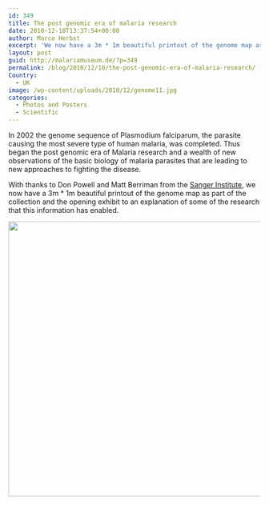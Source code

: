 ```yaml
---
id: 349
title: The post genomic era of malaria research
date: 2010-12-18T13:37:54+00:00
author: Marco Herbst
excerpt: 'We now have a 3m * 1m beautiful printout of the genome map as part of the collection and the opening exhibit to an explanation of some of the research that this information has enabled.'
layout: post
guid: http://malariamuseum.de/?p=349
permalink: /blog/2010/12/18/the-post-genomic-era-of-malaria-research/
Country:
  - UK
image: /wp-content/uploads/2010/12/genome11.jpg
categories:
  - Photos and Posters
  - Scientific
---
```

In 2002 the genome sequence of Plasmodium falciparum, the parasite causing the most severe type of human malaria, was completed. Thus began the post genomic era of Malaria research and a wealth of new observations of the basic biology of malaria parasites that are leading to new approaches to fighting the disease.

With thanks to Don Powell and Matt Berriman from the [Sanger Institute](http://www.sanger.ac.uk/), we now have a 3m * 1m beautiful printout of the genome map as part of the collection and the opening exhibit to an explanation of some of the research that this information has enabled.

[<img class="alignnone size-full wp-image-350" title="A map of the malaria genome" alt="" src="http://malariamuseum.de/wp-content/uploads/2010/12/genome.jpg" width="550" height="550" />](http://malariamuseum.de/wp-content/uploads/2010/12/genome.jpg)